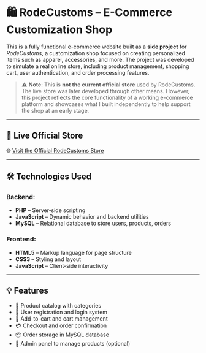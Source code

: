 # 🛍️ RodeCustoms – E-Commerce Customization Shop 

This is a fully functional e-commerce website built as a **side project** for _RodeCustoms_, a customization shop focused on creating personalized items such as apparel, accessories, and more. The project was developed to simulate a real online store, including product management, shopping cart, user authentication, and order processing features.

> ⚠️ **Note**: This is **not the current official store** used by RodeCustoms. The live store was later developed through other means. However, this project reflects the core functionality of a working e-commerce platform and showcases what I built independently to help support the shop at an early stage.

---

## 🚀 Live Official Store

🌐 [Visit the Official RodeCustoms Store](https://rodecustoms.com/)

---

## 🛠️ Technologies Used

### Backend:
- **PHP** – Server-side scripting
- **JavaScript** – Dynamic behavior and backend utilities
- **MySQL** – Relational database to store users, products, orders

### Frontend:
- **HTML5** – Markup language for page structure
- **CSS3** – Styling and layout
- **JavaScript** – Client-side interactivity

---

## 💡 Features

- 🛒 Product catalog with categories
- 👤 User registration and login system
- 🧺 Add-to-cart and cart management
- 💳 Checkout and order confirmation
- 📦 Order storage in MySQL database
- 📁 Admin panel to manage products (optional)


